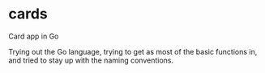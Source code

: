 # cards
Card app in Go

Trying out the Go language, trying to get as most of the basic functions in, and tried to stay up with the naming conventions.
